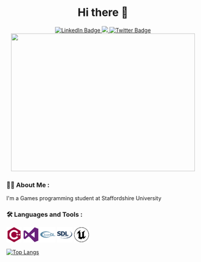 <div align="center" id="badges">
  <h1>
Hi there 👋
  </h1>
  <a href="https://www.linkedin.com/in/brendan-collins-9a0326223/L">
    <img src="https://img.shields.io/badge/LinkedIn-blue?style=for-the-badge&logo=linkedin&logoColor=white" alt="LinkedIn Badge"/>
  </a>
  <a href="https://brendanc123.github.io/">
    <img src="https://img.shields.io/website?color=blue&label=web&logoColor=lightgrey&style=for-the-badge&up_color=blue&up_message=site&url=https%3A%2F%2Fbrendanc123.github.io%2F"/>
  </a>
  <a href="https://twitter.com/BrendanColDev">
    <img src="https://img.shields.io/badge/Twitter-blue?style=for-the-badge&logo=twitter&logoColor=white" alt="Twitter Badge"/>
  </a>
</div>

<div align="center">
  <img src="https://media.giphy.com/media/SWoSkN6DxTszqIKEqv/giphy.gif" width="480" height="360"/>
</div>

### :man_technologist: About Me :
I'm a Games programming student at Staffordshire University

### :hammer_and_wrench: Languages and Tools :
<div>
  <img src="https://github.com/devicons/devicon/blob/master/icons/cplusplus/cplusplus-plain.svg" width="40" height="40"/>
  <img src="https://github.com/devicons/devicon/blob/master/icons/visualstudio/visualstudio-plain.svg" width="40" height="40"/>
  <img src="https://github.com/devicons/devicon/blob/master/icons/opengl/opengl-plain.svg" width="40" height="40"/>
  <img src="https://github.com/devicons/devicon/blob/master/icons/sdl/sdl-plain.svg" width="40" height="40"/>
  <img src="https://github.com/devicons/devicon/blob/master/icons/unrealengine/unrealengine-original.svg" width="40" height="40"/>
</div>
 
[![Top Langs](https://github-readme-stats.vercel.app/api/top-langs/?username=brendanc123&layout=compact&theme=vision-friendly-dark)](https://github.com/anuraghazra/github-readme-stats)
